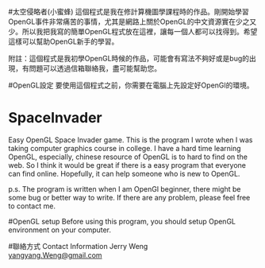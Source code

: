#太空侵略者(小蜜蜂)
這個程式是我在修計算機圖學課程時的作品。剛開始學習OpenGL事件非常痛苦的事情，尤其是網路上關於OpenGL的中文資源實在少之又少。所以我把我寫的簡單OpenGL程式放在這裡，讓每一個人都可以找得到。希望這樣可以幫助OpenGL新手的學習。

附註：這個程式是我初學OpenGL時候的作品，可能會有寫法不夠好或是bug的出現，有問題可以透過信箱聯絡我，盡可能幫助您。

#OpenGL設定
要使用這個程式之前，你需要在電腦上先設定好OpenGl的環境。



# SpaceInvader
Easy OpenGL Space Invader game.
This is the program I wrote when I was taking computer graphics course in college. I have a hard time learning OpenGL,
especially, chinese resource of OpenGL is to hard to find on the web. So I think it would be great if there is a easy program that everyone can find online. Hopefully, it can help someone who is new to OpenGL.

p.s. The program is written when I am OpenGl beginner, there might be some bug or better way to write. If there are any problem, please feel free to contact me. 

#OpenGL setup
Before using this program, you should setup OpenGL environment on your computer.

#聯絡方式 Contact Information
Jerry Weng  
yangyang.Weng@gmail.com
